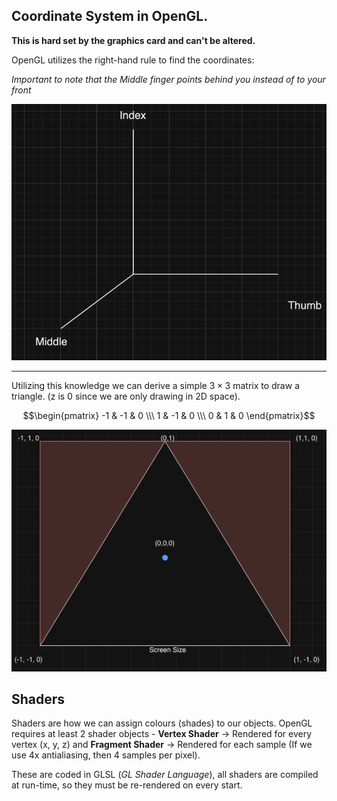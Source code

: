## Coordinate System in OpenGL.
**This is hard set by the graphics card and can't be altered.**

OpenGL utilizes the right-hand rule to find the coordinates:

*Important to note that the Middle finger points behind you instead of to your front*

![Right Hand Rule](IMAGES/Right_Hand.png)

---
Utilizing this knowledge we can derive a simple $3\times 3$ matrix to draw a triangle.
(z is 0 since we are only drawing in 2D space).

$$\begin{pmatrix} -1 & -1 & 0 \\\ 1 & -1 & 0 \\\ 0 & 1 & 0 \end{pmatrix}$$


![Triangle in OpenGL](IMAGES/Triangle.png "Triangle")

## Shaders
Shaders are how we can assign colours (shades) to our objects. OpenGL requires at least 2 shader objects - **Vertex Shader** → Rendered for every vertex (x, y, z) and **Fragment Shader** → Rendered for each sample (If we use 4x antialiasing, then 4 samples per pixel). 

These are coded in GLSL (*GL Shader Language*), all shaders are compiled at run-time, so they must be re-rendered on every start.